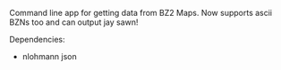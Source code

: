 Command line app for getting data from BZ2 Maps. Now supports ascii BZNs too and can output jay sawn!

Dependencies:
- nlohmann json
